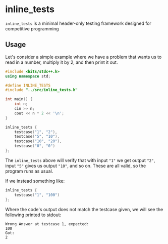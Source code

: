 # inline_tests

`inline_tests` is a minimal header-only testing framework designed for competitive programming

## Usage

Let's consider a simple example where we have a problem that wants us to read in a number, multiply it by 2, and then print it out.

```cpp
#include <bits/stdc++.h>
using namespace std;

#define INLINE_TESTS
#include "../src/inline_tests.h"

int main() {
    int n;
    cin >> n;
    cout << n * 2 << '\n';
}

inline_tests {
    testcase("1", "2"),
    testcase("5", "10"),
    testcase("10", "20"),
    testcase("0", "0")
};
```

The `inline_tests` above will verify that with input `"1"` we get output `"2"`, input `"5"` gives us output `"10"`, and so on. These are all valid, so the program runs as usual.

If we instead something like:

```cpp
inline_tests {
    testcase("1", "100")
};
```

Where the code's output does not match the testcase given, we will see the following printed to stdout:

```
Wrong Answer at testcase 1, expected:
100
Got:
2
```
